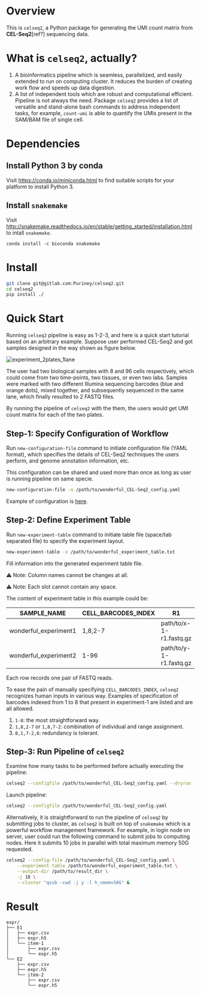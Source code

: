 # Overview

This is `celseq2`, a Python package for generating the UMI count matrix
from **CEL-Seq2**[ref?] sequencing data.

# What is `celseq2`, actually?

1. A bioinformatics pipeline which is seamless, parallelized, and easily
extended to run on computing cluster. It reduces the burden of creating work
flow and speeds up data digestion.
2. A list of independent tools which are robust and computational efficient.
Pipeline is not always the need. Package `celseq2` provides a list of versatile
and stand-alone bash commands to address independent tasks, for example,
`count-umi` is able to quantify the UMIs present in the SAM/BAM file of single
cell.

# Dependencies

## Install Python 3 by conda

Visit <https://conda.io/miniconda.html> to find suitable scripts for your platform to install Python 3.

## Install `snakemake`

Visit <http://snakemake.readthedocs.io/en/stable/getting_started/installation.html> to intall `snakemake`.

```
conda install -c bioconda snakemake
```

# Install

``` bash
git clone git@gitlab.com:Puriney/celseq2.git
cd celseq2
pip install ./
```

# Quick Start

Running `celseq2` pipeline is easy as 1-2-3, and here is a quick start tutorial
based on an arbitrary example. Suppose user performed CEL-Seq2 and got samples
designed in the way shown as figure below.

![experiment_2plates_1lane](http://i.imgur.com/Vi2cD6e.png)

The user had two biological samples with 8 and 96 cells respectively, which could come
from two time-points, two tissues, or even two labs. Samples were marked with
two different Illumina sequencing barcodes (blue and orange dots), mixed
together, and subsequently sequenced in the same lane, which finally resulted
to 2 FASTQ files.

By running the pipeline of `celseq2` with the them, the users would get
UMI count matrix for each of the two plates.

## Step-1: Specify Configuration of Workflow

Run `new-configuration-file` command to initiate configuration file (YAML
format), which specifies the details of CEL-Seq2 techniques the users perform,
and genome annotation information, etc.

This configuration can be shared and used more than once as long as user is
running pipeline on same specie.

``` bash
new-configuration-file -o /path/to/wonderful_CEL-Seq2_config.yaml
```

Example of configuration is [here](https://gitlab.com/Puriney/celseq2/blob/master/example/config.yaml).

## Step-2: Define Experiment Table

Run `new-experiment-table` command to initiate table file (space/tab separated
file) to specify the experiment layout.

``` bash
new-experiment-table -o /path/to/wonderful_experiment_table.txt
```

Fill information into the generated experiment table file.

:warning: Note: Column names cannot be changes at all.

:warning: Note: Each slot cannot contain any space.

The content of experiment table in this example could be:

| SAMPLE_NAME               | CELL_BARCODES_INDEX   | R1                        | R2                        |
|-----------------------    |---------------------  |-------------------------  |-------------------------  |
| wonderful_experiment1     | 1,8,2-7               | path/to/x-1-r1.fastq.gz   | path/to/x-1-r2.fastq.gz   |
| wonderful_experiment2     | 1-96                  | path/to/y-1-r1.fastq.gz   | path/to/y-2-r2.fastq.gz   |

Each row records one pair of FASTQ reads.

To ease the pain of manually specifying `CELL_BARCODES_INDEX`, `celseq2`
recognizes human inputs in various way. Examples of specification of barcodes
indexed from 1 to 8 that present in experiment-1 are listed and are all allowed.

1. `1-8`: the most straightforward way.
2. `1,8,2-7` or `1,8,7-2`: combination of individual and range assignment.
3. `8,1,7-2,6`: redundancy is tolerant.

## Step-3: Run Pipeline of `celseq2`

Examine how many tasks to be performed before actually executing the pipeline:

``` bash
celseq2 --configfile /path/to/wonderful_CEL-Seq2_config.yaml --dryrun
```

Launch pipeline:

``` bash
celseq2 --configfile /path/to/wonderful_CEL-Seq2_config.yaml
```

Alternatively, it is straightforward to run the pipeline of `celseq2` by
submitting jobs to cluster, as `celseq2` is built on top of `snakemake` which is
a powerful workflow management framework. For example, in login node on server,
user could run the following command to submit jobs to computing nodes. Here it
submits 10 jobs in parallel with total maximum memory 50G requested.

``` bash
celseq2 --config-file /path/to/wonderful_CEL-Seq2_config.yaml \
    --experiment-table /path/to/wonderful_experiment_table.txt \
    --output-dir /path/to/result_dir \
    -j 10 \
    --cluster "qsub -cwd -j y -l h_vmem=50G" &
```

# Result

```
expr/
├── E1
│   ├── expr.csv
│   ├── expr.h5
│   └── item-1
│       ├── expr.csv
│       └── expr.h5
└── E2
    ├── expr.csv
    ├── expr.h5
    └── item-2
        ├── expr.csv
        └── expr.h5
```
